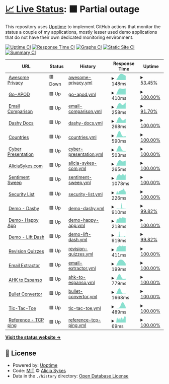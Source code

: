 # [📈 Live Status](https://lissy93.github.io/uptime): <!--live status--> **🟧 Partial outage**

This repository uses [Upptime](https://github.com/upptime/upptime) to implement GitHub actions that monitor the status a couple of my applications, mostly lesser used demo applications that do not have their own dedicated monitoring environment.

[![Uptime CI](https://github.com/lissy93/uptime/workflows/Uptime%20CI/badge.svg)](https://github.com/lissy93/uptime/actions?query=workflow%3A%22Uptime+CI%22)
[![Response Time CI](https://github.com/lissy93/uptime/workflows/Response%20Time%20CI/badge.svg)](https://github.com/lissy93/uptime/actions?query=workflow%3A%22Response+Time+CI%22)
[![Graphs CI](https://github.com/lissy93/uptime/workflows/Graphs%20CI/badge.svg)](https://github.com/lissy93/uptime/actions?query=workflow%3A%22Graphs+CI%22)
[![Static Site CI](https://github.com/lissy93/uptime/workflows/Static%20Site%20CI/badge.svg)](https://github.com/lissy93/uptime/actions?query=workflow%3A%22Static+Site+CI%22)
[![Summary CI](https://github.com/lissy93/uptime/workflows/Summary%20CI/badge.svg)](https://github.com/lissy93/uptime/actions?query=workflow%3A%22Summary+CI%22)

<!--start: status pages-->
<!-- This summary is generated by Upptime (https://github.com/upptime/upptime) -->
<!-- Do not edit this manually, your changes will be overwritten -->
<!-- prettier-ignore -->
| URL | Status | History | Response Time | Uptime |
| --- | ------ | ------- | ------------- | ------ |
| <img alt="" src="https://favicons.githubusercontent.com/awesome-privacy.xyz" height="13"> [Awesome Privacy](https://awesome-privacy.xyz) | 🟥 Down | [awesome-privacy.yml](https://github.com/Lissy93/uptime/commits/HEAD/history/awesome-privacy.yml) | <details><summary><img alt="Response time graph" src="./graphs/awesome-privacy/response-time-week.png" height="20"> 148ms</summary><br><a href="https://lissy93.github.io/uptime/history/awesome-privacy"><img alt="Response time 148" src="https://img.shields.io/endpoint?url=https%3A%2F%2Fraw.githubusercontent.com%2FLissy93%2Fuptime%2FHEAD%2Fapi%2Fawesome-privacy%2Fresponse-time.json"></a><br><a href="https://lissy93.github.io/uptime/history/awesome-privacy"><img alt="24-hour response time 148" src="https://img.shields.io/endpoint?url=https%3A%2F%2Fraw.githubusercontent.com%2FLissy93%2Fuptime%2FHEAD%2Fapi%2Fawesome-privacy%2Fresponse-time-day.json"></a><br><a href="https://lissy93.github.io/uptime/history/awesome-privacy"><img alt="7-day response time 148" src="https://img.shields.io/endpoint?url=https%3A%2F%2Fraw.githubusercontent.com%2FLissy93%2Fuptime%2FHEAD%2Fapi%2Fawesome-privacy%2Fresponse-time-week.json"></a><br><a href="https://lissy93.github.io/uptime/history/awesome-privacy"><img alt="30-day response time 148" src="https://img.shields.io/endpoint?url=https%3A%2F%2Fraw.githubusercontent.com%2FLissy93%2Fuptime%2FHEAD%2Fapi%2Fawesome-privacy%2Fresponse-time-month.json"></a><br><a href="https://lissy93.github.io/uptime/history/awesome-privacy"><img alt="1-year response time 148" src="https://img.shields.io/endpoint?url=https%3A%2F%2Fraw.githubusercontent.com%2FLissy93%2Fuptime%2FHEAD%2Fapi%2Fawesome-privacy%2Fresponse-time-year.json"></a></details> | <details><summary><a href="https://lissy93.github.io/uptime/history/awesome-privacy">53.45%</a></summary><a href="https://lissy93.github.io/uptime/history/awesome-privacy"><img alt="All-time uptime 53.45%" src="https://img.shields.io/endpoint?url=https%3A%2F%2Fraw.githubusercontent.com%2FLissy93%2Fuptime%2FHEAD%2Fapi%2Fawesome-privacy%2Fuptime.json"></a><br><a href="https://lissy93.github.io/uptime/history/awesome-privacy"><img alt="24-hour uptime 53.45%" src="https://img.shields.io/endpoint?url=https%3A%2F%2Fraw.githubusercontent.com%2FLissy93%2Fuptime%2FHEAD%2Fapi%2Fawesome-privacy%2Fuptime-day.json"></a><br><a href="https://lissy93.github.io/uptime/history/awesome-privacy"><img alt="7-day uptime 53.45%" src="https://img.shields.io/endpoint?url=https%3A%2F%2Fraw.githubusercontent.com%2FLissy93%2Fuptime%2FHEAD%2Fapi%2Fawesome-privacy%2Fuptime-week.json"></a><br><a href="https://lissy93.github.io/uptime/history/awesome-privacy"><img alt="30-day uptime 53.45%" src="https://img.shields.io/endpoint?url=https%3A%2F%2Fraw.githubusercontent.com%2FLissy93%2Fuptime%2FHEAD%2Fapi%2Fawesome-privacy%2Fuptime-month.json"></a><br><a href="https://lissy93.github.io/uptime/history/awesome-privacy"><img alt="1-year uptime 53.45%" src="https://img.shields.io/endpoint?url=https%3A%2F%2Fraw.githubusercontent.com%2FLissy93%2Fuptime%2FHEAD%2Fapi%2Fawesome-privacy%2Fuptime-year.json"></a></details>
| <img alt="" src="https://favicons.githubusercontent.com/apod.as93.net" height="13"> [Go-APOD](https://apod.as93.net/) | 🟩 Up | [go-apod.yml](https://github.com/Lissy93/uptime/commits/HEAD/history/go-apod.yml) | <details><summary><img alt="Response time graph" src="./graphs/go-apod/response-time-week.png" height="20"> 410ms</summary><br><a href="https://lissy93.github.io/uptime/history/go-apod"><img alt="Response time 410" src="https://img.shields.io/endpoint?url=https%3A%2F%2Fraw.githubusercontent.com%2FLissy93%2Fuptime%2FHEAD%2Fapi%2Fgo-apod%2Fresponse-time.json"></a><br><a href="https://lissy93.github.io/uptime/history/go-apod"><img alt="24-hour response time 410" src="https://img.shields.io/endpoint?url=https%3A%2F%2Fraw.githubusercontent.com%2FLissy93%2Fuptime%2FHEAD%2Fapi%2Fgo-apod%2Fresponse-time-day.json"></a><br><a href="https://lissy93.github.io/uptime/history/go-apod"><img alt="7-day response time 410" src="https://img.shields.io/endpoint?url=https%3A%2F%2Fraw.githubusercontent.com%2FLissy93%2Fuptime%2FHEAD%2Fapi%2Fgo-apod%2Fresponse-time-week.json"></a><br><a href="https://lissy93.github.io/uptime/history/go-apod"><img alt="30-day response time 410" src="https://img.shields.io/endpoint?url=https%3A%2F%2Fraw.githubusercontent.com%2FLissy93%2Fuptime%2FHEAD%2Fapi%2Fgo-apod%2Fresponse-time-month.json"></a><br><a href="https://lissy93.github.io/uptime/history/go-apod"><img alt="1-year response time 410" src="https://img.shields.io/endpoint?url=https%3A%2F%2Fraw.githubusercontent.com%2FLissy93%2Fuptime%2FHEAD%2Fapi%2Fgo-apod%2Fresponse-time-year.json"></a></details> | <details><summary><a href="https://lissy93.github.io/uptime/history/go-apod">100.00%</a></summary><a href="https://lissy93.github.io/uptime/history/go-apod"><img alt="All-time uptime 100.00%" src="https://img.shields.io/endpoint?url=https%3A%2F%2Fraw.githubusercontent.com%2FLissy93%2Fuptime%2FHEAD%2Fapi%2Fgo-apod%2Fuptime.json"></a><br><a href="https://lissy93.github.io/uptime/history/go-apod"><img alt="24-hour uptime 100.00%" src="https://img.shields.io/endpoint?url=https%3A%2F%2Fraw.githubusercontent.com%2FLissy93%2Fuptime%2FHEAD%2Fapi%2Fgo-apod%2Fuptime-day.json"></a><br><a href="https://lissy93.github.io/uptime/history/go-apod"><img alt="7-day uptime 100.00%" src="https://img.shields.io/endpoint?url=https%3A%2F%2Fraw.githubusercontent.com%2FLissy93%2Fuptime%2FHEAD%2Fapi%2Fgo-apod%2Fuptime-week.json"></a><br><a href="https://lissy93.github.io/uptime/history/go-apod"><img alt="30-day uptime 100.00%" src="https://img.shields.io/endpoint?url=https%3A%2F%2Fraw.githubusercontent.com%2FLissy93%2Fuptime%2FHEAD%2Fapi%2Fgo-apod%2Fuptime-month.json"></a><br><a href="https://lissy93.github.io/uptime/history/go-apod"><img alt="1-year uptime 100.00%" src="https://img.shields.io/endpoint?url=https%3A%2F%2Fraw.githubusercontent.com%2FLissy93%2Fuptime%2FHEAD%2Fapi%2Fgo-apod%2Fuptime-year.json"></a></details>
| <img alt="" src="https://favicons.githubusercontent.com/email-comparison.as93.net" height="13"> [Email Comparison](https://email-comparison.as93.net) | 🟩 Up | [email-comparison.yml](https://github.com/Lissy93/uptime/commits/HEAD/history/email-comparison.yml) | <details><summary><img alt="Response time graph" src="./graphs/email-comparison/response-time-week.png" height="20"> 258ms</summary><br><a href="https://lissy93.github.io/uptime/history/email-comparison"><img alt="Response time 258" src="https://img.shields.io/endpoint?url=https%3A%2F%2Fraw.githubusercontent.com%2FLissy93%2Fuptime%2FHEAD%2Fapi%2Femail-comparison%2Fresponse-time.json"></a><br><a href="https://lissy93.github.io/uptime/history/email-comparison"><img alt="24-hour response time 258" src="https://img.shields.io/endpoint?url=https%3A%2F%2Fraw.githubusercontent.com%2FLissy93%2Fuptime%2FHEAD%2Fapi%2Femail-comparison%2Fresponse-time-day.json"></a><br><a href="https://lissy93.github.io/uptime/history/email-comparison"><img alt="7-day response time 258" src="https://img.shields.io/endpoint?url=https%3A%2F%2Fraw.githubusercontent.com%2FLissy93%2Fuptime%2FHEAD%2Fapi%2Femail-comparison%2Fresponse-time-week.json"></a><br><a href="https://lissy93.github.io/uptime/history/email-comparison"><img alt="30-day response time 258" src="https://img.shields.io/endpoint?url=https%3A%2F%2Fraw.githubusercontent.com%2FLissy93%2Fuptime%2FHEAD%2Fapi%2Femail-comparison%2Fresponse-time-month.json"></a><br><a href="https://lissy93.github.io/uptime/history/email-comparison"><img alt="1-year response time 258" src="https://img.shields.io/endpoint?url=https%3A%2F%2Fraw.githubusercontent.com%2FLissy93%2Fuptime%2FHEAD%2Fapi%2Femail-comparison%2Fresponse-time-year.json"></a></details> | <details><summary><a href="https://lissy93.github.io/uptime/history/email-comparison">91.70%</a></summary><a href="https://lissy93.github.io/uptime/history/email-comparison"><img alt="All-time uptime 91.70%" src="https://img.shields.io/endpoint?url=https%3A%2F%2Fraw.githubusercontent.com%2FLissy93%2Fuptime%2FHEAD%2Fapi%2Femail-comparison%2Fuptime.json"></a><br><a href="https://lissy93.github.io/uptime/history/email-comparison"><img alt="24-hour uptime 91.70%" src="https://img.shields.io/endpoint?url=https%3A%2F%2Fraw.githubusercontent.com%2FLissy93%2Fuptime%2FHEAD%2Fapi%2Femail-comparison%2Fuptime-day.json"></a><br><a href="https://lissy93.github.io/uptime/history/email-comparison"><img alt="7-day uptime 91.70%" src="https://img.shields.io/endpoint?url=https%3A%2F%2Fraw.githubusercontent.com%2FLissy93%2Fuptime%2FHEAD%2Fapi%2Femail-comparison%2Fuptime-week.json"></a><br><a href="https://lissy93.github.io/uptime/history/email-comparison"><img alt="30-day uptime 91.70%" src="https://img.shields.io/endpoint?url=https%3A%2F%2Fraw.githubusercontent.com%2FLissy93%2Fuptime%2FHEAD%2Fapi%2Femail-comparison%2Fuptime-month.json"></a><br><a href="https://lissy93.github.io/uptime/history/email-comparison"><img alt="1-year uptime 91.70%" src="https://img.shields.io/endpoint?url=https%3A%2F%2Fraw.githubusercontent.com%2FLissy93%2Fuptime%2FHEAD%2Fapi%2Femail-comparison%2Fuptime-year.json"></a></details>
| <img alt="" src="https://favicons.githubusercontent.com/dashy.to" height="13"> [Dashy Docs](https://dashy.to) | 🟩 Up | [dashy-docs.yml](https://github.com/Lissy93/uptime/commits/HEAD/history/dashy-docs.yml) | <details><summary><img alt="Response time graph" src="./graphs/dashy-docs/response-time-week.png" height="20"> 268ms</summary><br><a href="https://lissy93.github.io/uptime/history/dashy-docs"><img alt="Response time 268" src="https://img.shields.io/endpoint?url=https%3A%2F%2Fraw.githubusercontent.com%2FLissy93%2Fuptime%2FHEAD%2Fapi%2Fdashy-docs%2Fresponse-time.json"></a><br><a href="https://lissy93.github.io/uptime/history/dashy-docs"><img alt="24-hour response time 268" src="https://img.shields.io/endpoint?url=https%3A%2F%2Fraw.githubusercontent.com%2FLissy93%2Fuptime%2FHEAD%2Fapi%2Fdashy-docs%2Fresponse-time-day.json"></a><br><a href="https://lissy93.github.io/uptime/history/dashy-docs"><img alt="7-day response time 268" src="https://img.shields.io/endpoint?url=https%3A%2F%2Fraw.githubusercontent.com%2FLissy93%2Fuptime%2FHEAD%2Fapi%2Fdashy-docs%2Fresponse-time-week.json"></a><br><a href="https://lissy93.github.io/uptime/history/dashy-docs"><img alt="30-day response time 268" src="https://img.shields.io/endpoint?url=https%3A%2F%2Fraw.githubusercontent.com%2FLissy93%2Fuptime%2FHEAD%2Fapi%2Fdashy-docs%2Fresponse-time-month.json"></a><br><a href="https://lissy93.github.io/uptime/history/dashy-docs"><img alt="1-year response time 268" src="https://img.shields.io/endpoint?url=https%3A%2F%2Fraw.githubusercontent.com%2FLissy93%2Fuptime%2FHEAD%2Fapi%2Fdashy-docs%2Fresponse-time-year.json"></a></details> | <details><summary><a href="https://lissy93.github.io/uptime/history/dashy-docs">100.00%</a></summary><a href="https://lissy93.github.io/uptime/history/dashy-docs"><img alt="All-time uptime 100.00%" src="https://img.shields.io/endpoint?url=https%3A%2F%2Fraw.githubusercontent.com%2FLissy93%2Fuptime%2FHEAD%2Fapi%2Fdashy-docs%2Fuptime.json"></a><br><a href="https://lissy93.github.io/uptime/history/dashy-docs"><img alt="24-hour uptime 100.00%" src="https://img.shields.io/endpoint?url=https%3A%2F%2Fraw.githubusercontent.com%2FLissy93%2Fuptime%2FHEAD%2Fapi%2Fdashy-docs%2Fuptime-day.json"></a><br><a href="https://lissy93.github.io/uptime/history/dashy-docs"><img alt="7-day uptime 100.00%" src="https://img.shields.io/endpoint?url=https%3A%2F%2Fraw.githubusercontent.com%2FLissy93%2Fuptime%2FHEAD%2Fapi%2Fdashy-docs%2Fuptime-week.json"></a><br><a href="https://lissy93.github.io/uptime/history/dashy-docs"><img alt="30-day uptime 100.00%" src="https://img.shields.io/endpoint?url=https%3A%2F%2Fraw.githubusercontent.com%2FLissy93%2Fuptime%2FHEAD%2Fapi%2Fdashy-docs%2Fuptime-month.json"></a><br><a href="https://lissy93.github.io/uptime/history/dashy-docs"><img alt="1-year uptime 100.00%" src="https://img.shields.io/endpoint?url=https%3A%2F%2Fraw.githubusercontent.com%2FLissy93%2Fuptime%2FHEAD%2Fapi%2Fdashy-docs%2Fuptime-year.json"></a></details>
| <img alt="" src="https://favicons.githubusercontent.com/countries.as93.net" height="13"> [Countries](https://countries.as93.net) | 🟩 Up | [countries.yml](https://github.com/Lissy93/uptime/commits/HEAD/history/countries.yml) | <details><summary><img alt="Response time graph" src="./graphs/countries/response-time-week.png" height="20"> 590ms</summary><br><a href="https://lissy93.github.io/uptime/history/countries"><img alt="Response time 590" src="https://img.shields.io/endpoint?url=https%3A%2F%2Fraw.githubusercontent.com%2FLissy93%2Fuptime%2FHEAD%2Fapi%2Fcountries%2Fresponse-time.json"></a><br><a href="https://lissy93.github.io/uptime/history/countries"><img alt="24-hour response time 590" src="https://img.shields.io/endpoint?url=https%3A%2F%2Fraw.githubusercontent.com%2FLissy93%2Fuptime%2FHEAD%2Fapi%2Fcountries%2Fresponse-time-day.json"></a><br><a href="https://lissy93.github.io/uptime/history/countries"><img alt="7-day response time 590" src="https://img.shields.io/endpoint?url=https%3A%2F%2Fraw.githubusercontent.com%2FLissy93%2Fuptime%2FHEAD%2Fapi%2Fcountries%2Fresponse-time-week.json"></a><br><a href="https://lissy93.github.io/uptime/history/countries"><img alt="30-day response time 590" src="https://img.shields.io/endpoint?url=https%3A%2F%2Fraw.githubusercontent.com%2FLissy93%2Fuptime%2FHEAD%2Fapi%2Fcountries%2Fresponse-time-month.json"></a><br><a href="https://lissy93.github.io/uptime/history/countries"><img alt="1-year response time 590" src="https://img.shields.io/endpoint?url=https%3A%2F%2Fraw.githubusercontent.com%2FLissy93%2Fuptime%2FHEAD%2Fapi%2Fcountries%2Fresponse-time-year.json"></a></details> | <details><summary><a href="https://lissy93.github.io/uptime/history/countries">100.00%</a></summary><a href="https://lissy93.github.io/uptime/history/countries"><img alt="All-time uptime 100.00%" src="https://img.shields.io/endpoint?url=https%3A%2F%2Fraw.githubusercontent.com%2FLissy93%2Fuptime%2FHEAD%2Fapi%2Fcountries%2Fuptime.json"></a><br><a href="https://lissy93.github.io/uptime/history/countries"><img alt="24-hour uptime 100.00%" src="https://img.shields.io/endpoint?url=https%3A%2F%2Fraw.githubusercontent.com%2FLissy93%2Fuptime%2FHEAD%2Fapi%2Fcountries%2Fuptime-day.json"></a><br><a href="https://lissy93.github.io/uptime/history/countries"><img alt="7-day uptime 100.00%" src="https://img.shields.io/endpoint?url=https%3A%2F%2Fraw.githubusercontent.com%2FLissy93%2Fuptime%2FHEAD%2Fapi%2Fcountries%2Fuptime-week.json"></a><br><a href="https://lissy93.github.io/uptime/history/countries"><img alt="30-day uptime 100.00%" src="https://img.shields.io/endpoint?url=https%3A%2F%2Fraw.githubusercontent.com%2FLissy93%2Fuptime%2FHEAD%2Fapi%2Fcountries%2Fuptime-month.json"></a><br><a href="https://lissy93.github.io/uptime/history/countries"><img alt="1-year uptime 100.00%" src="https://img.shields.io/endpoint?url=https%3A%2F%2Fraw.githubusercontent.com%2FLissy93%2Fuptime%2FHEAD%2Fapi%2Fcountries%2Fuptime-year.json"></a></details>
| <img alt="" src="https://favicons.githubusercontent.com/cyber-presentation.as93.net" height="13"> [Cyber Presentation](https://cyber-presentation.as93.net) | 🟩 Up | [cyber-presentation.yml](https://github.com/Lissy93/uptime/commits/HEAD/history/cyber-presentation.yml) | <details><summary><img alt="Response time graph" src="./graphs/cyber-presentation/response-time-week.png" height="20"> 503ms</summary><br><a href="https://lissy93.github.io/uptime/history/cyber-presentation"><img alt="Response time 503" src="https://img.shields.io/endpoint?url=https%3A%2F%2Fraw.githubusercontent.com%2FLissy93%2Fuptime%2FHEAD%2Fapi%2Fcyber-presentation%2Fresponse-time.json"></a><br><a href="https://lissy93.github.io/uptime/history/cyber-presentation"><img alt="24-hour response time 503" src="https://img.shields.io/endpoint?url=https%3A%2F%2Fraw.githubusercontent.com%2FLissy93%2Fuptime%2FHEAD%2Fapi%2Fcyber-presentation%2Fresponse-time-day.json"></a><br><a href="https://lissy93.github.io/uptime/history/cyber-presentation"><img alt="7-day response time 503" src="https://img.shields.io/endpoint?url=https%3A%2F%2Fraw.githubusercontent.com%2FLissy93%2Fuptime%2FHEAD%2Fapi%2Fcyber-presentation%2Fresponse-time-week.json"></a><br><a href="https://lissy93.github.io/uptime/history/cyber-presentation"><img alt="30-day response time 503" src="https://img.shields.io/endpoint?url=https%3A%2F%2Fraw.githubusercontent.com%2FLissy93%2Fuptime%2FHEAD%2Fapi%2Fcyber-presentation%2Fresponse-time-month.json"></a><br><a href="https://lissy93.github.io/uptime/history/cyber-presentation"><img alt="1-year response time 503" src="https://img.shields.io/endpoint?url=https%3A%2F%2Fraw.githubusercontent.com%2FLissy93%2Fuptime%2FHEAD%2Fapi%2Fcyber-presentation%2Fresponse-time-year.json"></a></details> | <details><summary><a href="https://lissy93.github.io/uptime/history/cyber-presentation">100.00%</a></summary><a href="https://lissy93.github.io/uptime/history/cyber-presentation"><img alt="All-time uptime 100.00%" src="https://img.shields.io/endpoint?url=https%3A%2F%2Fraw.githubusercontent.com%2FLissy93%2Fuptime%2FHEAD%2Fapi%2Fcyber-presentation%2Fuptime.json"></a><br><a href="https://lissy93.github.io/uptime/history/cyber-presentation"><img alt="24-hour uptime 100.00%" src="https://img.shields.io/endpoint?url=https%3A%2F%2Fraw.githubusercontent.com%2FLissy93%2Fuptime%2FHEAD%2Fapi%2Fcyber-presentation%2Fuptime-day.json"></a><br><a href="https://lissy93.github.io/uptime/history/cyber-presentation"><img alt="7-day uptime 100.00%" src="https://img.shields.io/endpoint?url=https%3A%2F%2Fraw.githubusercontent.com%2FLissy93%2Fuptime%2FHEAD%2Fapi%2Fcyber-presentation%2Fuptime-week.json"></a><br><a href="https://lissy93.github.io/uptime/history/cyber-presentation"><img alt="30-day uptime 100.00%" src="https://img.shields.io/endpoint?url=https%3A%2F%2Fraw.githubusercontent.com%2FLissy93%2Fuptime%2FHEAD%2Fapi%2Fcyber-presentation%2Fuptime-month.json"></a><br><a href="https://lissy93.github.io/uptime/history/cyber-presentation"><img alt="1-year uptime 100.00%" src="https://img.shields.io/endpoint?url=https%3A%2F%2Fraw.githubusercontent.com%2FLissy93%2Fuptime%2FHEAD%2Fapi%2Fcyber-presentation%2Fuptime-year.json"></a></details>
| <img alt="" src="https://favicons.githubusercontent.com/aliciasykes.com" height="13"> [AliciaSykes.com](https://aliciasykes.com) | 🟩 Up | [alicia-sykes-com.yml](https://github.com/Lissy93/uptime/commits/HEAD/history/alicia-sykes-com.yml) | <details><summary><img alt="Response time graph" src="./graphs/alicia-sykes-com/response-time-week.png" height="20"> 265ms</summary><br><a href="https://lissy93.github.io/uptime/history/alicia-sykes-com"><img alt="Response time 265" src="https://img.shields.io/endpoint?url=https%3A%2F%2Fraw.githubusercontent.com%2FLissy93%2Fuptime%2FHEAD%2Fapi%2Falicia-sykes-com%2Fresponse-time.json"></a><br><a href="https://lissy93.github.io/uptime/history/alicia-sykes-com"><img alt="24-hour response time 265" src="https://img.shields.io/endpoint?url=https%3A%2F%2Fraw.githubusercontent.com%2FLissy93%2Fuptime%2FHEAD%2Fapi%2Falicia-sykes-com%2Fresponse-time-day.json"></a><br><a href="https://lissy93.github.io/uptime/history/alicia-sykes-com"><img alt="7-day response time 265" src="https://img.shields.io/endpoint?url=https%3A%2F%2Fraw.githubusercontent.com%2FLissy93%2Fuptime%2FHEAD%2Fapi%2Falicia-sykes-com%2Fresponse-time-week.json"></a><br><a href="https://lissy93.github.io/uptime/history/alicia-sykes-com"><img alt="30-day response time 265" src="https://img.shields.io/endpoint?url=https%3A%2F%2Fraw.githubusercontent.com%2FLissy93%2Fuptime%2FHEAD%2Fapi%2Falicia-sykes-com%2Fresponse-time-month.json"></a><br><a href="https://lissy93.github.io/uptime/history/alicia-sykes-com"><img alt="1-year response time 265" src="https://img.shields.io/endpoint?url=https%3A%2F%2Fraw.githubusercontent.com%2FLissy93%2Fuptime%2FHEAD%2Fapi%2Falicia-sykes-com%2Fresponse-time-year.json"></a></details> | <details><summary><a href="https://lissy93.github.io/uptime/history/alicia-sykes-com">100.00%</a></summary><a href="https://lissy93.github.io/uptime/history/alicia-sykes-com"><img alt="All-time uptime 100.00%" src="https://img.shields.io/endpoint?url=https%3A%2F%2Fraw.githubusercontent.com%2FLissy93%2Fuptime%2FHEAD%2Fapi%2Falicia-sykes-com%2Fuptime.json"></a><br><a href="https://lissy93.github.io/uptime/history/alicia-sykes-com"><img alt="24-hour uptime 100.00%" src="https://img.shields.io/endpoint?url=https%3A%2F%2Fraw.githubusercontent.com%2FLissy93%2Fuptime%2FHEAD%2Fapi%2Falicia-sykes-com%2Fuptime-day.json"></a><br><a href="https://lissy93.github.io/uptime/history/alicia-sykes-com"><img alt="7-day uptime 100.00%" src="https://img.shields.io/endpoint?url=https%3A%2F%2Fraw.githubusercontent.com%2FLissy93%2Fuptime%2FHEAD%2Fapi%2Falicia-sykes-com%2Fuptime-week.json"></a><br><a href="https://lissy93.github.io/uptime/history/alicia-sykes-com"><img alt="30-day uptime 100.00%" src="https://img.shields.io/endpoint?url=https%3A%2F%2Fraw.githubusercontent.com%2FLissy93%2Fuptime%2FHEAD%2Fapi%2Falicia-sykes-com%2Fuptime-month.json"></a><br><a href="https://lissy93.github.io/uptime/history/alicia-sykes-com"><img alt="1-year uptime 100.00%" src="https://img.shields.io/endpoint?url=https%3A%2F%2Fraw.githubusercontent.com%2FLissy93%2Fuptime%2FHEAD%2Fapi%2Falicia-sykes-com%2Fuptime-year.json"></a></details>
| <img alt="" src="https://favicons.githubusercontent.com/sentiment-sweep.com" height="13"> [Sentiment Sweep](https://sentiment-sweep.com) | 🟩 Up | [sentiment-sweep.yml](https://github.com/Lissy93/uptime/commits/HEAD/history/sentiment-sweep.yml) | <details><summary><img alt="Response time graph" src="./graphs/sentiment-sweep/response-time-week.png" height="20"> 1078ms</summary><br><a href="https://lissy93.github.io/uptime/history/sentiment-sweep"><img alt="Response time 994" src="https://img.shields.io/endpoint?url=https%3A%2F%2Fraw.githubusercontent.com%2FLissy93%2Fuptime%2FHEAD%2Fapi%2Fsentiment-sweep%2Fresponse-time.json"></a><br><a href="https://lissy93.github.io/uptime/history/sentiment-sweep"><img alt="24-hour response time 1009" src="https://img.shields.io/endpoint?url=https%3A%2F%2Fraw.githubusercontent.com%2FLissy93%2Fuptime%2FHEAD%2Fapi%2Fsentiment-sweep%2Fresponse-time-day.json"></a><br><a href="https://lissy93.github.io/uptime/history/sentiment-sweep"><img alt="7-day response time 1078" src="https://img.shields.io/endpoint?url=https%3A%2F%2Fraw.githubusercontent.com%2FLissy93%2Fuptime%2FHEAD%2Fapi%2Fsentiment-sweep%2Fresponse-time-week.json"></a><br><a href="https://lissy93.github.io/uptime/history/sentiment-sweep"><img alt="30-day response time 1053" src="https://img.shields.io/endpoint?url=https%3A%2F%2Fraw.githubusercontent.com%2FLissy93%2Fuptime%2FHEAD%2Fapi%2Fsentiment-sweep%2Fresponse-time-month.json"></a><br><a href="https://lissy93.github.io/uptime/history/sentiment-sweep"><img alt="1-year response time 986" src="https://img.shields.io/endpoint?url=https%3A%2F%2Fraw.githubusercontent.com%2FLissy93%2Fuptime%2FHEAD%2Fapi%2Fsentiment-sweep%2Fresponse-time-year.json"></a></details> | <details><summary><a href="https://lissy93.github.io/uptime/history/sentiment-sweep">100.00%</a></summary><a href="https://lissy93.github.io/uptime/history/sentiment-sweep"><img alt="All-time uptime 100.00%" src="https://img.shields.io/endpoint?url=https%3A%2F%2Fraw.githubusercontent.com%2FLissy93%2Fuptime%2FHEAD%2Fapi%2Fsentiment-sweep%2Fuptime.json"></a><br><a href="https://lissy93.github.io/uptime/history/sentiment-sweep"><img alt="24-hour uptime 100.00%" src="https://img.shields.io/endpoint?url=https%3A%2F%2Fraw.githubusercontent.com%2FLissy93%2Fuptime%2FHEAD%2Fapi%2Fsentiment-sweep%2Fuptime-day.json"></a><br><a href="https://lissy93.github.io/uptime/history/sentiment-sweep"><img alt="7-day uptime 100.00%" src="https://img.shields.io/endpoint?url=https%3A%2F%2Fraw.githubusercontent.com%2FLissy93%2Fuptime%2FHEAD%2Fapi%2Fsentiment-sweep%2Fuptime-week.json"></a><br><a href="https://lissy93.github.io/uptime/history/sentiment-sweep"><img alt="30-day uptime 100.00%" src="https://img.shields.io/endpoint?url=https%3A%2F%2Fraw.githubusercontent.com%2FLissy93%2Fuptime%2FHEAD%2Fapi%2Fsentiment-sweep%2Fuptime-month.json"></a><br><a href="https://lissy93.github.io/uptime/history/sentiment-sweep"><img alt="1-year uptime 100.00%" src="https://img.shields.io/endpoint?url=https%3A%2F%2Fraw.githubusercontent.com%2FLissy93%2Fuptime%2FHEAD%2Fapi%2Fsentiment-sweep%2Fuptime-year.json"></a></details>
| <img alt="" src="https://favicons.githubusercontent.com/security-list.js.org" height="13"> [Security List](https://security-list.js.org) | 🟩 Up | [security-list.yml](https://github.com/Lissy93/uptime/commits/HEAD/history/security-list.yml) | <details><summary><img alt="Response time graph" src="./graphs/security-list/response-time-week.png" height="20"> 226ms</summary><br><a href="https://lissy93.github.io/uptime/history/security-list"><img alt="Response time 169" src="https://img.shields.io/endpoint?url=https%3A%2F%2Fraw.githubusercontent.com%2FLissy93%2Fuptime%2FHEAD%2Fapi%2Fsecurity-list%2Fresponse-time.json"></a><br><a href="https://lissy93.github.io/uptime/history/security-list"><img alt="24-hour response time 254" src="https://img.shields.io/endpoint?url=https%3A%2F%2Fraw.githubusercontent.com%2FLissy93%2Fuptime%2FHEAD%2Fapi%2Fsecurity-list%2Fresponse-time-day.json"></a><br><a href="https://lissy93.github.io/uptime/history/security-list"><img alt="7-day response time 226" src="https://img.shields.io/endpoint?url=https%3A%2F%2Fraw.githubusercontent.com%2FLissy93%2Fuptime%2FHEAD%2Fapi%2Fsecurity-list%2Fresponse-time-week.json"></a><br><a href="https://lissy93.github.io/uptime/history/security-list"><img alt="30-day response time 203" src="https://img.shields.io/endpoint?url=https%3A%2F%2Fraw.githubusercontent.com%2FLissy93%2Fuptime%2FHEAD%2Fapi%2Fsecurity-list%2Fresponse-time-month.json"></a><br><a href="https://lissy93.github.io/uptime/history/security-list"><img alt="1-year response time 181" src="https://img.shields.io/endpoint?url=https%3A%2F%2Fraw.githubusercontent.com%2FLissy93%2Fuptime%2FHEAD%2Fapi%2Fsecurity-list%2Fresponse-time-year.json"></a></details> | <details><summary><a href="https://lissy93.github.io/uptime/history/security-list">100.00%</a></summary><a href="https://lissy93.github.io/uptime/history/security-list"><img alt="All-time uptime 100.00%" src="https://img.shields.io/endpoint?url=https%3A%2F%2Fraw.githubusercontent.com%2FLissy93%2Fuptime%2FHEAD%2Fapi%2Fsecurity-list%2Fuptime.json"></a><br><a href="https://lissy93.github.io/uptime/history/security-list"><img alt="24-hour uptime 100.00%" src="https://img.shields.io/endpoint?url=https%3A%2F%2Fraw.githubusercontent.com%2FLissy93%2Fuptime%2FHEAD%2Fapi%2Fsecurity-list%2Fuptime-day.json"></a><br><a href="https://lissy93.github.io/uptime/history/security-list"><img alt="7-day uptime 100.00%" src="https://img.shields.io/endpoint?url=https%3A%2F%2Fraw.githubusercontent.com%2FLissy93%2Fuptime%2FHEAD%2Fapi%2Fsecurity-list%2Fuptime-week.json"></a><br><a href="https://lissy93.github.io/uptime/history/security-list"><img alt="30-day uptime 100.00%" src="https://img.shields.io/endpoint?url=https%3A%2F%2Fraw.githubusercontent.com%2FLissy93%2Fuptime%2FHEAD%2Fapi%2Fsecurity-list%2Fuptime-month.json"></a><br><a href="https://lissy93.github.io/uptime/history/security-list"><img alt="1-year uptime 100.00%" src="https://img.shields.io/endpoint?url=https%3A%2F%2Fraw.githubusercontent.com%2FLissy93%2Fuptime%2FHEAD%2Fapi%2Fsecurity-list%2Fuptime-year.json"></a></details>
| <img alt="" src="https://favicons.githubusercontent.com/dashy-demo-2.as93.net" height="13"> [Demo - Dashy](https://dashy-demo-2.as93.net) | 🟩 Up | [demo-dashy.yml](https://github.com/Lissy93/uptime/commits/HEAD/history/demo-dashy.yml) | <details><summary><img alt="Response time graph" src="./graphs/demo-dashy/response-time-week.png" height="20"> 910ms</summary><br><a href="https://lissy93.github.io/uptime/history/demo-dashy"><img alt="Response time 319" src="https://img.shields.io/endpoint?url=https%3A%2F%2Fraw.githubusercontent.com%2FLissy93%2Fuptime%2FHEAD%2Fapi%2Fdemo-dashy%2Fresponse-time.json"></a><br><a href="https://lissy93.github.io/uptime/history/demo-dashy"><img alt="24-hour response time 158" src="https://img.shields.io/endpoint?url=https%3A%2F%2Fraw.githubusercontent.com%2FLissy93%2Fuptime%2FHEAD%2Fapi%2Fdemo-dashy%2Fresponse-time-day.json"></a><br><a href="https://lissy93.github.io/uptime/history/demo-dashy"><img alt="7-day response time 910" src="https://img.shields.io/endpoint?url=https%3A%2F%2Fraw.githubusercontent.com%2FLissy93%2Fuptime%2FHEAD%2Fapi%2Fdemo-dashy%2Fresponse-time-week.json"></a><br><a href="https://lissy93.github.io/uptime/history/demo-dashy"><img alt="30-day response time 763" src="https://img.shields.io/endpoint?url=https%3A%2F%2Fraw.githubusercontent.com%2FLissy93%2Fuptime%2FHEAD%2Fapi%2Fdemo-dashy%2Fresponse-time-month.json"></a><br><a href="https://lissy93.github.io/uptime/history/demo-dashy"><img alt="1-year response time 490" src="https://img.shields.io/endpoint?url=https%3A%2F%2Fraw.githubusercontent.com%2FLissy93%2Fuptime%2FHEAD%2Fapi%2Fdemo-dashy%2Fresponse-time-year.json"></a></details> | <details><summary><a href="https://lissy93.github.io/uptime/history/demo-dashy">99.82%</a></summary><a href="https://lissy93.github.io/uptime/history/demo-dashy"><img alt="All-time uptime 100.00%" src="https://img.shields.io/endpoint?url=https%3A%2F%2Fraw.githubusercontent.com%2FLissy93%2Fuptime%2FHEAD%2Fapi%2Fdemo-dashy%2Fuptime.json"></a><br><a href="https://lissy93.github.io/uptime/history/demo-dashy"><img alt="24-hour uptime 100.00%" src="https://img.shields.io/endpoint?url=https%3A%2F%2Fraw.githubusercontent.com%2FLissy93%2Fuptime%2FHEAD%2Fapi%2Fdemo-dashy%2Fuptime-day.json"></a><br><a href="https://lissy93.github.io/uptime/history/demo-dashy"><img alt="7-day uptime 99.82%" src="https://img.shields.io/endpoint?url=https%3A%2F%2Fraw.githubusercontent.com%2FLissy93%2Fuptime%2FHEAD%2Fapi%2Fdemo-dashy%2Fuptime-week.json"></a><br><a href="https://lissy93.github.io/uptime/history/demo-dashy"><img alt="30-day uptime 99.96%" src="https://img.shields.io/endpoint?url=https%3A%2F%2Fraw.githubusercontent.com%2FLissy93%2Fuptime%2FHEAD%2Fapi%2Fdemo-dashy%2Fuptime-month.json"></a><br><a href="https://lissy93.github.io/uptime/history/demo-dashy"><img alt="1-year uptime 100.00%" src="https://img.shields.io/endpoint?url=https%3A%2F%2Fraw.githubusercontent.com%2FLissy93%2Fuptime%2FHEAD%2Fapi%2Fdemo-dashy%2Fuptime-year.json"></a></details>
| <img alt="" src="https://favicons.githubusercontent.com/happy-app-demo.as93.net" height="13"> [Demo- Happy App](http://happy-app-demo.as93.net) | 🟩 Up | [demo-happy-app.yml](https://github.com/Lissy93/uptime/commits/HEAD/history/demo-happy-app.yml) | <details><summary><img alt="Response time graph" src="./graphs/demo-happy-app/response-time-week.png" height="20"> 218ms</summary><br><a href="https://lissy93.github.io/uptime/history/demo-happy-app"><img alt="Response time 209" src="https://img.shields.io/endpoint?url=https%3A%2F%2Fraw.githubusercontent.com%2FLissy93%2Fuptime%2FHEAD%2Fapi%2Fdemo-happy-app%2Fresponse-time.json"></a><br><a href="https://lissy93.github.io/uptime/history/demo-happy-app"><img alt="24-hour response time 216" src="https://img.shields.io/endpoint?url=https%3A%2F%2Fraw.githubusercontent.com%2FLissy93%2Fuptime%2FHEAD%2Fapi%2Fdemo-happy-app%2Fresponse-time-day.json"></a><br><a href="https://lissy93.github.io/uptime/history/demo-happy-app"><img alt="7-day response time 218" src="https://img.shields.io/endpoint?url=https%3A%2F%2Fraw.githubusercontent.com%2FLissy93%2Fuptime%2FHEAD%2Fapi%2Fdemo-happy-app%2Fresponse-time-week.json"></a><br><a href="https://lissy93.github.io/uptime/history/demo-happy-app"><img alt="30-day response time 219" src="https://img.shields.io/endpoint?url=https%3A%2F%2Fraw.githubusercontent.com%2FLissy93%2Fuptime%2FHEAD%2Fapi%2Fdemo-happy-app%2Fresponse-time-month.json"></a><br><a href="https://lissy93.github.io/uptime/history/demo-happy-app"><img alt="1-year response time 211" src="https://img.shields.io/endpoint?url=https%3A%2F%2Fraw.githubusercontent.com%2FLissy93%2Fuptime%2FHEAD%2Fapi%2Fdemo-happy-app%2Fresponse-time-year.json"></a></details> | <details><summary><a href="https://lissy93.github.io/uptime/history/demo-happy-app">100.00%</a></summary><a href="https://lissy93.github.io/uptime/history/demo-happy-app"><img alt="All-time uptime 100.00%" src="https://img.shields.io/endpoint?url=https%3A%2F%2Fraw.githubusercontent.com%2FLissy93%2Fuptime%2FHEAD%2Fapi%2Fdemo-happy-app%2Fuptime.json"></a><br><a href="https://lissy93.github.io/uptime/history/demo-happy-app"><img alt="24-hour uptime 100.00%" src="https://img.shields.io/endpoint?url=https%3A%2F%2Fraw.githubusercontent.com%2FLissy93%2Fuptime%2FHEAD%2Fapi%2Fdemo-happy-app%2Fuptime-day.json"></a><br><a href="https://lissy93.github.io/uptime/history/demo-happy-app"><img alt="7-day uptime 100.00%" src="https://img.shields.io/endpoint?url=https%3A%2F%2Fraw.githubusercontent.com%2FLissy93%2Fuptime%2FHEAD%2Fapi%2Fdemo-happy-app%2Fuptime-week.json"></a><br><a href="https://lissy93.github.io/uptime/history/demo-happy-app"><img alt="30-day uptime 100.00%" src="https://img.shields.io/endpoint?url=https%3A%2F%2Fraw.githubusercontent.com%2FLissy93%2Fuptime%2FHEAD%2Fapi%2Fdemo-happy-app%2Fuptime-month.json"></a><br><a href="https://lissy93.github.io/uptime/history/demo-happy-app"><img alt="1-year uptime 100.00%" src="https://img.shields.io/endpoint?url=https%3A%2F%2Fraw.githubusercontent.com%2FLissy93%2Fuptime%2FHEAD%2Fapi%2Fdemo-happy-app%2Fuptime-year.json"></a></details>
| <img alt="" src="https://favicons.githubusercontent.com/tfl-lift-dash.as93.net" height="13"> [Demo - Lift Dash](https://tfl-lift-dash.as93.net) | 🟩 Up | [demo-lift-dash.yml](https://github.com/Lissy93/uptime/commits/HEAD/history/demo-lift-dash.yml) | <details><summary><img alt="Response time graph" src="./graphs/demo-lift-dash/response-time-week.png" height="20"> 919ms</summary><br><a href="https://lissy93.github.io/uptime/history/demo-lift-dash"><img alt="Response time 238" src="https://img.shields.io/endpoint?url=https%3A%2F%2Fraw.githubusercontent.com%2FLissy93%2Fuptime%2FHEAD%2Fapi%2Fdemo-lift-dash%2Fresponse-time.json"></a><br><a href="https://lissy93.github.io/uptime/history/demo-lift-dash"><img alt="24-hour response time 463" src="https://img.shields.io/endpoint?url=https%3A%2F%2Fraw.githubusercontent.com%2FLissy93%2Fuptime%2FHEAD%2Fapi%2Fdemo-lift-dash%2Fresponse-time-day.json"></a><br><a href="https://lissy93.github.io/uptime/history/demo-lift-dash"><img alt="7-day response time 919" src="https://img.shields.io/endpoint?url=https%3A%2F%2Fraw.githubusercontent.com%2FLissy93%2Fuptime%2FHEAD%2Fapi%2Fdemo-lift-dash%2Fresponse-time-week.json"></a><br><a href="https://lissy93.github.io/uptime/history/demo-lift-dash"><img alt="30-day response time 724" src="https://img.shields.io/endpoint?url=https%3A%2F%2Fraw.githubusercontent.com%2FLissy93%2Fuptime%2FHEAD%2Fapi%2Fdemo-lift-dash%2Fresponse-time-month.json"></a><br><a href="https://lissy93.github.io/uptime/history/demo-lift-dash"><img alt="1-year response time 352" src="https://img.shields.io/endpoint?url=https%3A%2F%2Fraw.githubusercontent.com%2FLissy93%2Fuptime%2FHEAD%2Fapi%2Fdemo-lift-dash%2Fresponse-time-year.json"></a></details> | <details><summary><a href="https://lissy93.github.io/uptime/history/demo-lift-dash">99.82%</a></summary><a href="https://lissy93.github.io/uptime/history/demo-lift-dash"><img alt="All-time uptime 100.00%" src="https://img.shields.io/endpoint?url=https%3A%2F%2Fraw.githubusercontent.com%2FLissy93%2Fuptime%2FHEAD%2Fapi%2Fdemo-lift-dash%2Fuptime.json"></a><br><a href="https://lissy93.github.io/uptime/history/demo-lift-dash"><img alt="24-hour uptime 100.00%" src="https://img.shields.io/endpoint?url=https%3A%2F%2Fraw.githubusercontent.com%2FLissy93%2Fuptime%2FHEAD%2Fapi%2Fdemo-lift-dash%2Fuptime-day.json"></a><br><a href="https://lissy93.github.io/uptime/history/demo-lift-dash"><img alt="7-day uptime 99.82%" src="https://img.shields.io/endpoint?url=https%3A%2F%2Fraw.githubusercontent.com%2FLissy93%2Fuptime%2FHEAD%2Fapi%2Fdemo-lift-dash%2Fuptime-week.json"></a><br><a href="https://lissy93.github.io/uptime/history/demo-lift-dash"><img alt="30-day uptime 99.96%" src="https://img.shields.io/endpoint?url=https%3A%2F%2Fraw.githubusercontent.com%2FLissy93%2Fuptime%2FHEAD%2Fapi%2Fdemo-lift-dash%2Fuptime-month.json"></a><br><a href="https://lissy93.github.io/uptime/history/demo-lift-dash"><img alt="1-year uptime 100.00%" src="https://img.shields.io/endpoint?url=https%3A%2F%2Fraw.githubusercontent.com%2FLissy93%2Fuptime%2FHEAD%2Fapi%2Fdemo-lift-dash%2Fuptime-year.json"></a></details>
| <img alt="" src="https://favicons.githubusercontent.com/revisionquizzes.com" height="13"> [Revision Quizzes](https://revisionquizzes.com) | 🟩 Up | [revision-quizzes.yml](https://github.com/Lissy93/uptime/commits/HEAD/history/revision-quizzes.yml) | <details><summary><img alt="Response time graph" src="./graphs/revision-quizzes/response-time-week.png" height="20"> 411ms</summary><br><a href="https://lissy93.github.io/uptime/history/revision-quizzes"><img alt="Response time 407" src="https://img.shields.io/endpoint?url=https%3A%2F%2Fraw.githubusercontent.com%2FLissy93%2Fuptime%2FHEAD%2Fapi%2Frevision-quizzes%2Fresponse-time.json"></a><br><a href="https://lissy93.github.io/uptime/history/revision-quizzes"><img alt="24-hour response time 407" src="https://img.shields.io/endpoint?url=https%3A%2F%2Fraw.githubusercontent.com%2FLissy93%2Fuptime%2FHEAD%2Fapi%2Frevision-quizzes%2Fresponse-time-day.json"></a><br><a href="https://lissy93.github.io/uptime/history/revision-quizzes"><img alt="7-day response time 411" src="https://img.shields.io/endpoint?url=https%3A%2F%2Fraw.githubusercontent.com%2FLissy93%2Fuptime%2FHEAD%2Fapi%2Frevision-quizzes%2Fresponse-time-week.json"></a><br><a href="https://lissy93.github.io/uptime/history/revision-quizzes"><img alt="30-day response time 393" src="https://img.shields.io/endpoint?url=https%3A%2F%2Fraw.githubusercontent.com%2FLissy93%2Fuptime%2FHEAD%2Fapi%2Frevision-quizzes%2Fresponse-time-month.json"></a><br><a href="https://lissy93.github.io/uptime/history/revision-quizzes"><img alt="1-year response time 383" src="https://img.shields.io/endpoint?url=https%3A%2F%2Fraw.githubusercontent.com%2FLissy93%2Fuptime%2FHEAD%2Fapi%2Frevision-quizzes%2Fresponse-time-year.json"></a></details> | <details><summary><a href="https://lissy93.github.io/uptime/history/revision-quizzes">100.00%</a></summary><a href="https://lissy93.github.io/uptime/history/revision-quizzes"><img alt="All-time uptime 100.00%" src="https://img.shields.io/endpoint?url=https%3A%2F%2Fraw.githubusercontent.com%2FLissy93%2Fuptime%2FHEAD%2Fapi%2Frevision-quizzes%2Fuptime.json"></a><br><a href="https://lissy93.github.io/uptime/history/revision-quizzes"><img alt="24-hour uptime 100.00%" src="https://img.shields.io/endpoint?url=https%3A%2F%2Fraw.githubusercontent.com%2FLissy93%2Fuptime%2FHEAD%2Fapi%2Frevision-quizzes%2Fuptime-day.json"></a><br><a href="https://lissy93.github.io/uptime/history/revision-quizzes"><img alt="7-day uptime 100.00%" src="https://img.shields.io/endpoint?url=https%3A%2F%2Fraw.githubusercontent.com%2FLissy93%2Fuptime%2FHEAD%2Fapi%2Frevision-quizzes%2Fuptime-week.json"></a><br><a href="https://lissy93.github.io/uptime/history/revision-quizzes"><img alt="30-day uptime 100.00%" src="https://img.shields.io/endpoint?url=https%3A%2F%2Fraw.githubusercontent.com%2FLissy93%2Fuptime%2FHEAD%2Fapi%2Frevision-quizzes%2Fuptime-month.json"></a><br><a href="https://lissy93.github.io/uptime/history/revision-quizzes"><img alt="1-year uptime 100.00%" src="https://img.shields.io/endpoint?url=https%3A%2F%2Fraw.githubusercontent.com%2FLissy93%2Fuptime%2FHEAD%2Fapi%2Frevision-quizzes%2Fuptime-year.json"></a></details>
| <img alt="" src="https://favicons.githubusercontent.com/email-extractor.as93.net" height="13"> [Email Extractor](https://email-extractor.as93.net) | 🟩 Up | [email-extractor.yml](https://github.com/Lissy93/uptime/commits/HEAD/history/email-extractor.yml) | <details><summary><img alt="Response time graph" src="./graphs/email-extractor/response-time-week.png" height="20"> 199ms</summary><br><a href="https://lissy93.github.io/uptime/history/email-extractor"><img alt="Response time 199" src="https://img.shields.io/endpoint?url=https%3A%2F%2Fraw.githubusercontent.com%2FLissy93%2Fuptime%2FHEAD%2Fapi%2Femail-extractor%2Fresponse-time.json"></a><br><a href="https://lissy93.github.io/uptime/history/email-extractor"><img alt="24-hour response time 199" src="https://img.shields.io/endpoint?url=https%3A%2F%2Fraw.githubusercontent.com%2FLissy93%2Fuptime%2FHEAD%2Fapi%2Femail-extractor%2Fresponse-time-day.json"></a><br><a href="https://lissy93.github.io/uptime/history/email-extractor"><img alt="7-day response time 199" src="https://img.shields.io/endpoint?url=https%3A%2F%2Fraw.githubusercontent.com%2FLissy93%2Fuptime%2FHEAD%2Fapi%2Femail-extractor%2Fresponse-time-week.json"></a><br><a href="https://lissy93.github.io/uptime/history/email-extractor"><img alt="30-day response time 199" src="https://img.shields.io/endpoint?url=https%3A%2F%2Fraw.githubusercontent.com%2FLissy93%2Fuptime%2FHEAD%2Fapi%2Femail-extractor%2Fresponse-time-month.json"></a><br><a href="https://lissy93.github.io/uptime/history/email-extractor"><img alt="1-year response time 199" src="https://img.shields.io/endpoint?url=https%3A%2F%2Fraw.githubusercontent.com%2FLissy93%2Fuptime%2FHEAD%2Fapi%2Femail-extractor%2Fresponse-time-year.json"></a></details> | <details><summary><a href="https://lissy93.github.io/uptime/history/email-extractor">100.00%</a></summary><a href="https://lissy93.github.io/uptime/history/email-extractor"><img alt="All-time uptime 100.00%" src="https://img.shields.io/endpoint?url=https%3A%2F%2Fraw.githubusercontent.com%2FLissy93%2Fuptime%2FHEAD%2Fapi%2Femail-extractor%2Fuptime.json"></a><br><a href="https://lissy93.github.io/uptime/history/email-extractor"><img alt="24-hour uptime 100.00%" src="https://img.shields.io/endpoint?url=https%3A%2F%2Fraw.githubusercontent.com%2FLissy93%2Fuptime%2FHEAD%2Fapi%2Femail-extractor%2Fuptime-day.json"></a><br><a href="https://lissy93.github.io/uptime/history/email-extractor"><img alt="7-day uptime 100.00%" src="https://img.shields.io/endpoint?url=https%3A%2F%2Fraw.githubusercontent.com%2FLissy93%2Fuptime%2FHEAD%2Fapi%2Femail-extractor%2Fuptime-week.json"></a><br><a href="https://lissy93.github.io/uptime/history/email-extractor"><img alt="30-day uptime 100.00%" src="https://img.shields.io/endpoint?url=https%3A%2F%2Fraw.githubusercontent.com%2FLissy93%2Fuptime%2FHEAD%2Fapi%2Femail-extractor%2Fuptime-month.json"></a><br><a href="https://lissy93.github.io/uptime/history/email-extractor"><img alt="1-year uptime 100.00%" src="https://img.shields.io/endpoint?url=https%3A%2F%2Fraw.githubusercontent.com%2FLissy93%2Fuptime%2FHEAD%2Fapi%2Femail-extractor%2Fuptime-year.json"></a></details>
| <img alt="" src="https://favicons.githubusercontent.com/ahk-to-espanso.as93.net" height="13"> [AHK to Espanso](http://ahk-to-espanso.as93.net) | 🟩 Up | [ahk-to-espanso.yml](https://github.com/Lissy93/uptime/commits/HEAD/history/ahk-to-espanso.yml) | <details><summary><img alt="Response time graph" src="./graphs/ahk-to-espanso/response-time-week.png" height="20"> 779ms</summary><br><a href="https://lissy93.github.io/uptime/history/ahk-to-espanso"><img alt="Response time 779" src="https://img.shields.io/endpoint?url=https%3A%2F%2Fraw.githubusercontent.com%2FLissy93%2Fuptime%2FHEAD%2Fapi%2Fahk-to-espanso%2Fresponse-time.json"></a><br><a href="https://lissy93.github.io/uptime/history/ahk-to-espanso"><img alt="24-hour response time 779" src="https://img.shields.io/endpoint?url=https%3A%2F%2Fraw.githubusercontent.com%2FLissy93%2Fuptime%2FHEAD%2Fapi%2Fahk-to-espanso%2Fresponse-time-day.json"></a><br><a href="https://lissy93.github.io/uptime/history/ahk-to-espanso"><img alt="7-day response time 779" src="https://img.shields.io/endpoint?url=https%3A%2F%2Fraw.githubusercontent.com%2FLissy93%2Fuptime%2FHEAD%2Fapi%2Fahk-to-espanso%2Fresponse-time-week.json"></a><br><a href="https://lissy93.github.io/uptime/history/ahk-to-espanso"><img alt="30-day response time 779" src="https://img.shields.io/endpoint?url=https%3A%2F%2Fraw.githubusercontent.com%2FLissy93%2Fuptime%2FHEAD%2Fapi%2Fahk-to-espanso%2Fresponse-time-month.json"></a><br><a href="https://lissy93.github.io/uptime/history/ahk-to-espanso"><img alt="1-year response time 779" src="https://img.shields.io/endpoint?url=https%3A%2F%2Fraw.githubusercontent.com%2FLissy93%2Fuptime%2FHEAD%2Fapi%2Fahk-to-espanso%2Fresponse-time-year.json"></a></details> | <details><summary><a href="https://lissy93.github.io/uptime/history/ahk-to-espanso">100.00%</a></summary><a href="https://lissy93.github.io/uptime/history/ahk-to-espanso"><img alt="All-time uptime 100.00%" src="https://img.shields.io/endpoint?url=https%3A%2F%2Fraw.githubusercontent.com%2FLissy93%2Fuptime%2FHEAD%2Fapi%2Fahk-to-espanso%2Fuptime.json"></a><br><a href="https://lissy93.github.io/uptime/history/ahk-to-espanso"><img alt="24-hour uptime 100.00%" src="https://img.shields.io/endpoint?url=https%3A%2F%2Fraw.githubusercontent.com%2FLissy93%2Fuptime%2FHEAD%2Fapi%2Fahk-to-espanso%2Fuptime-day.json"></a><br><a href="https://lissy93.github.io/uptime/history/ahk-to-espanso"><img alt="7-day uptime 100.00%" src="https://img.shields.io/endpoint?url=https%3A%2F%2Fraw.githubusercontent.com%2FLissy93%2Fuptime%2FHEAD%2Fapi%2Fahk-to-espanso%2Fuptime-week.json"></a><br><a href="https://lissy93.github.io/uptime/history/ahk-to-espanso"><img alt="30-day uptime 100.00%" src="https://img.shields.io/endpoint?url=https%3A%2F%2Fraw.githubusercontent.com%2FLissy93%2Fuptime%2FHEAD%2Fapi%2Fahk-to-espanso%2Fuptime-month.json"></a><br><a href="https://lissy93.github.io/uptime/history/ahk-to-espanso"><img alt="1-year uptime 100.00%" src="https://img.shields.io/endpoint?url=https%3A%2F%2Fraw.githubusercontent.com%2FLissy93%2Fuptime%2FHEAD%2Fapi%2Fahk-to-espanso%2Fuptime-year.json"></a></details>
| <img alt="" src="https://favicons.githubusercontent.com/bullet-convertor.as93.net" height="13"> [Bullet Convertor](http://bullet-convertor.as93.net) | 🟩 Up | [bullet-convertor.yml](https://github.com/Lissy93/uptime/commits/HEAD/history/bullet-convertor.yml) | <details><summary><img alt="Response time graph" src="./graphs/bullet-convertor/response-time-week.png" height="20"> 1668ms</summary><br><a href="https://lissy93.github.io/uptime/history/bullet-convertor"><img alt="Response time 1668" src="https://img.shields.io/endpoint?url=https%3A%2F%2Fraw.githubusercontent.com%2FLissy93%2Fuptime%2FHEAD%2Fapi%2Fbullet-convertor%2Fresponse-time.json"></a><br><a href="https://lissy93.github.io/uptime/history/bullet-convertor"><img alt="24-hour response time 1668" src="https://img.shields.io/endpoint?url=https%3A%2F%2Fraw.githubusercontent.com%2FLissy93%2Fuptime%2FHEAD%2Fapi%2Fbullet-convertor%2Fresponse-time-day.json"></a><br><a href="https://lissy93.github.io/uptime/history/bullet-convertor"><img alt="7-day response time 1668" src="https://img.shields.io/endpoint?url=https%3A%2F%2Fraw.githubusercontent.com%2FLissy93%2Fuptime%2FHEAD%2Fapi%2Fbullet-convertor%2Fresponse-time-week.json"></a><br><a href="https://lissy93.github.io/uptime/history/bullet-convertor"><img alt="30-day response time 1668" src="https://img.shields.io/endpoint?url=https%3A%2F%2Fraw.githubusercontent.com%2FLissy93%2Fuptime%2FHEAD%2Fapi%2Fbullet-convertor%2Fresponse-time-month.json"></a><br><a href="https://lissy93.github.io/uptime/history/bullet-convertor"><img alt="1-year response time 1668" src="https://img.shields.io/endpoint?url=https%3A%2F%2Fraw.githubusercontent.com%2FLissy93%2Fuptime%2FHEAD%2Fapi%2Fbullet-convertor%2Fresponse-time-year.json"></a></details> | <details><summary><a href="https://lissy93.github.io/uptime/history/bullet-convertor">100.00%</a></summary><a href="https://lissy93.github.io/uptime/history/bullet-convertor"><img alt="All-time uptime 100.00%" src="https://img.shields.io/endpoint?url=https%3A%2F%2Fraw.githubusercontent.com%2FLissy93%2Fuptime%2FHEAD%2Fapi%2Fbullet-convertor%2Fuptime.json"></a><br><a href="https://lissy93.github.io/uptime/history/bullet-convertor"><img alt="24-hour uptime 100.00%" src="https://img.shields.io/endpoint?url=https%3A%2F%2Fraw.githubusercontent.com%2FLissy93%2Fuptime%2FHEAD%2Fapi%2Fbullet-convertor%2Fuptime-day.json"></a><br><a href="https://lissy93.github.io/uptime/history/bullet-convertor"><img alt="7-day uptime 100.00%" src="https://img.shields.io/endpoint?url=https%3A%2F%2Fraw.githubusercontent.com%2FLissy93%2Fuptime%2FHEAD%2Fapi%2Fbullet-convertor%2Fuptime-week.json"></a><br><a href="https://lissy93.github.io/uptime/history/bullet-convertor"><img alt="30-day uptime 100.00%" src="https://img.shields.io/endpoint?url=https%3A%2F%2Fraw.githubusercontent.com%2FLissy93%2Fuptime%2FHEAD%2Fapi%2Fbullet-convertor%2Fuptime-month.json"></a><br><a href="https://lissy93.github.io/uptime/history/bullet-convertor"><img alt="1-year uptime 100.00%" src="https://img.shields.io/endpoint?url=https%3A%2F%2Fraw.githubusercontent.com%2FLissy93%2Fuptime%2FHEAD%2Fapi%2Fbullet-convertor%2Fuptime-year.json"></a></details>
| <img alt="" src="https://favicons.githubusercontent.com/tic-tac-toe.as93.net" height="13"> [Tic-Tac-Toe](http://tic-tac-toe.as93.net) | 🟩 Up | [tic-tac-toe.yml](https://github.com/Lissy93/uptime/commits/HEAD/history/tic-tac-toe.yml) | <details><summary><img alt="Response time graph" src="./graphs/tic-tac-toe/response-time-week.png" height="20"> 489ms</summary><br><a href="https://lissy93.github.io/uptime/history/tic-tac-toe"><img alt="Response time 489" src="https://img.shields.io/endpoint?url=https%3A%2F%2Fraw.githubusercontent.com%2FLissy93%2Fuptime%2FHEAD%2Fapi%2Ftic-tac-toe%2Fresponse-time.json"></a><br><a href="https://lissy93.github.io/uptime/history/tic-tac-toe"><img alt="24-hour response time 489" src="https://img.shields.io/endpoint?url=https%3A%2F%2Fraw.githubusercontent.com%2FLissy93%2Fuptime%2FHEAD%2Fapi%2Ftic-tac-toe%2Fresponse-time-day.json"></a><br><a href="https://lissy93.github.io/uptime/history/tic-tac-toe"><img alt="7-day response time 489" src="https://img.shields.io/endpoint?url=https%3A%2F%2Fraw.githubusercontent.com%2FLissy93%2Fuptime%2FHEAD%2Fapi%2Ftic-tac-toe%2Fresponse-time-week.json"></a><br><a href="https://lissy93.github.io/uptime/history/tic-tac-toe"><img alt="30-day response time 489" src="https://img.shields.io/endpoint?url=https%3A%2F%2Fraw.githubusercontent.com%2FLissy93%2Fuptime%2FHEAD%2Fapi%2Ftic-tac-toe%2Fresponse-time-month.json"></a><br><a href="https://lissy93.github.io/uptime/history/tic-tac-toe"><img alt="1-year response time 489" src="https://img.shields.io/endpoint?url=https%3A%2F%2Fraw.githubusercontent.com%2FLissy93%2Fuptime%2FHEAD%2Fapi%2Ftic-tac-toe%2Fresponse-time-year.json"></a></details> | <details><summary><a href="https://lissy93.github.io/uptime/history/tic-tac-toe">100.00%</a></summary><a href="https://lissy93.github.io/uptime/history/tic-tac-toe"><img alt="All-time uptime 100.00%" src="https://img.shields.io/endpoint?url=https%3A%2F%2Fraw.githubusercontent.com%2FLissy93%2Fuptime%2FHEAD%2Fapi%2Ftic-tac-toe%2Fuptime.json"></a><br><a href="https://lissy93.github.io/uptime/history/tic-tac-toe"><img alt="24-hour uptime 100.00%" src="https://img.shields.io/endpoint?url=https%3A%2F%2Fraw.githubusercontent.com%2FLissy93%2Fuptime%2FHEAD%2Fapi%2Ftic-tac-toe%2Fuptime-day.json"></a><br><a href="https://lissy93.github.io/uptime/history/tic-tac-toe"><img alt="7-day uptime 100.00%" src="https://img.shields.io/endpoint?url=https%3A%2F%2Fraw.githubusercontent.com%2FLissy93%2Fuptime%2FHEAD%2Fapi%2Ftic-tac-toe%2Fuptime-week.json"></a><br><a href="https://lissy93.github.io/uptime/history/tic-tac-toe"><img alt="30-day uptime 100.00%" src="https://img.shields.io/endpoint?url=https%3A%2F%2Fraw.githubusercontent.com%2FLissy93%2Fuptime%2FHEAD%2Fapi%2Ftic-tac-toe%2Fuptime-month.json"></a><br><a href="https://lissy93.github.io/uptime/history/tic-tac-toe"><img alt="1-year uptime 100.00%" src="https://img.shields.io/endpoint?url=https%3A%2F%2Fraw.githubusercontent.com%2FLissy93%2Fuptime%2FHEAD%2Fapi%2Ftic-tac-toe%2Fuptime-year.json"></a></details>
| <img alt="" src="https://favicons.githubusercontent.com/null" height="13"> [Reference - TCP ping](1.1.1.1) | 🟩 Up | [reference-tcp-ping.yml](https://github.com/Lissy93/uptime/commits/HEAD/history/reference-tcp-ping.yml) | <details><summary><img alt="Response time graph" src="./graphs/reference-tcp-ping/response-time-week.png" height="20"> 69ms</summary><br><a href="https://lissy93.github.io/uptime/history/reference-tcp-ping"><img alt="Response time 77" src="https://img.shields.io/endpoint?url=https%3A%2F%2Fraw.githubusercontent.com%2FLissy93%2Fuptime%2FHEAD%2Fapi%2Freference-tcp-ping%2Fresponse-time.json"></a><br><a href="https://lissy93.github.io/uptime/history/reference-tcp-ping"><img alt="24-hour response time 90" src="https://img.shields.io/endpoint?url=https%3A%2F%2Fraw.githubusercontent.com%2FLissy93%2Fuptime%2FHEAD%2Fapi%2Freference-tcp-ping%2Fresponse-time-day.json"></a><br><a href="https://lissy93.github.io/uptime/history/reference-tcp-ping"><img alt="7-day response time 69" src="https://img.shields.io/endpoint?url=https%3A%2F%2Fraw.githubusercontent.com%2FLissy93%2Fuptime%2FHEAD%2Fapi%2Freference-tcp-ping%2Fresponse-time-week.json"></a><br><a href="https://lissy93.github.io/uptime/history/reference-tcp-ping"><img alt="30-day response time 67" src="https://img.shields.io/endpoint?url=https%3A%2F%2Fraw.githubusercontent.com%2FLissy93%2Fuptime%2FHEAD%2Fapi%2Freference-tcp-ping%2Fresponse-time-month.json"></a><br><a href="https://lissy93.github.io/uptime/history/reference-tcp-ping"><img alt="1-year response time 74" src="https://img.shields.io/endpoint?url=https%3A%2F%2Fraw.githubusercontent.com%2FLissy93%2Fuptime%2FHEAD%2Fapi%2Freference-tcp-ping%2Fresponse-time-year.json"></a></details> | <details><summary><a href="https://lissy93.github.io/uptime/history/reference-tcp-ping">100.00%</a></summary><a href="https://lissy93.github.io/uptime/history/reference-tcp-ping"><img alt="All-time uptime 100.00%" src="https://img.shields.io/endpoint?url=https%3A%2F%2Fraw.githubusercontent.com%2FLissy93%2Fuptime%2FHEAD%2Fapi%2Freference-tcp-ping%2Fuptime.json"></a><br><a href="https://lissy93.github.io/uptime/history/reference-tcp-ping"><img alt="24-hour uptime 100.00%" src="https://img.shields.io/endpoint?url=https%3A%2F%2Fraw.githubusercontent.com%2FLissy93%2Fuptime%2FHEAD%2Fapi%2Freference-tcp-ping%2Fuptime-day.json"></a><br><a href="https://lissy93.github.io/uptime/history/reference-tcp-ping"><img alt="7-day uptime 100.00%" src="https://img.shields.io/endpoint?url=https%3A%2F%2Fraw.githubusercontent.com%2FLissy93%2Fuptime%2FHEAD%2Fapi%2Freference-tcp-ping%2Fuptime-week.json"></a><br><a href="https://lissy93.github.io/uptime/history/reference-tcp-ping"><img alt="30-day uptime 100.00%" src="https://img.shields.io/endpoint?url=https%3A%2F%2Fraw.githubusercontent.com%2FLissy93%2Fuptime%2FHEAD%2Fapi%2Freference-tcp-ping%2Fuptime-month.json"></a><br><a href="https://lissy93.github.io/uptime/history/reference-tcp-ping"><img alt="1-year uptime 100.00%" src="https://img.shields.io/endpoint?url=https%3A%2F%2Fraw.githubusercontent.com%2FLissy93%2Fuptime%2FHEAD%2Fapi%2Freference-tcp-ping%2Fuptime-year.json"></a></details>

<!--end: status pages-->

[**Visit the status website →**](https://lissy93.github.io/uptime)

## 📄 License

- Powered by: [Upptime](https://github.com/upptime/upptime)
- Code: [MIT](./LICENSE) © [Alicia Sykes](https://aliciasykes.com)
- Data in the `./history` directory: [Open Database License](https://opendatacommons.org/licenses/odbl/1-0/)
